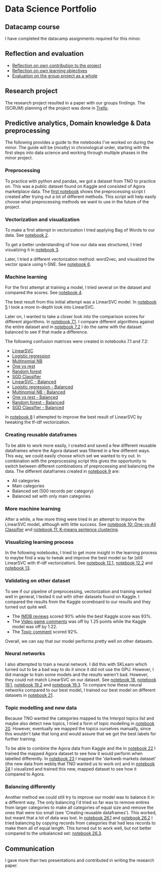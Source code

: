 # Data Science Portfolio

## Datacamp course
I have completed the datacamp assignments required for this minor.

## Reflection and evaluation
- [Reflection on own contribution to the project](./)
- [Reflection on own learning objectives](./)
- [Evaluation on the group project as a whole](./)

## Research project
The research project resulted in a paper with our groups findings. The (SCRUM) planning of the project was done in [Trello](./).

## Predictive analytics, Domain knowledge & Data preprocessing

The following provides a guide to the notebooks I've worked on during the minor. The guide will be (mostly) in chronological order, starting with the first steps into data science and working through multiple phases in the minor project.

### Preprocessing

To practice with python and pandas, we got a dataset from TNO to practice on. This was a public dataset found on Kaggle and consisted of Agora marketplace data. The [first notebook](./Notebooks/Dennis_van_Oosten_1_Preprocessing.ipynb) shows the preprocessing script I created after trying out a lot of different methods. This script will help easily choose what preprocessing methods we want to use in the future of the project.

### Vectorization and visualization

To make a first attempt in vectorization I tried applying Bag of Words to our data. See [notebook 2](./Notebooks/Dennis_van_Oosten_2_Bag_of_Words.ipynb).

To get a better understanding of how our data was structured, I tried visualizing it in [notebook 3](./Notebooks/Dennis_van_Oosten_3_Data_Visualization.ipynb).

Later, I tried a different vectorization method: word2vec, and visualized the vector space using t-SNE. See [notebook 6](./Notebooks/Dennis_van_Oosten_6_Word2Vec_&_t-SNE.ipynb).

### Machine learning

For the first attempt at training a model, I tried several on the dataset and compared the scores. See [notebook 4](./Notebooks/Dennis_van_Oosten_4_Training_multiple_models.ipynb).

The best result from this initial attempt was a LinearSVC model. In [notebook 5](./Notebooks/Dennis_van_Oosten_5_LinearSVC.ipynb) I took a more in-depth look into LinearSVC.

Later on, I wanted to take a closer look into the comparison scores for different algorithms. In [notebook 7.1](./Notebooks/Dennis_van_Oosten_7.1_ML_Comparisons.ipynb). I compare different algorithms against the entire dataset and in [notebook 7.2](./Notebooks/Dennis_van_Oosten_7.2_ML_Comparisons.ipynb) I do the same with the dataset balanced to see if that made a difference.

The following confusion matrices were created in notebooks 7.1 and 7.2:
- [LinearSVC](./Images/Confusion%20Matrix%20-%20Linear%20SVC.png)
- [Logistic regression](./Images/Confusion%20Matrix%20-%20Logistic%20Regression.png)
- [Multinomial NB](./Images/Confusion%20Matrix%20-%20Multinomial%20Naive%20Bais.png)
- [One vs rest](./Images/Confusion%20Matrix%20-%20One%20Vs%20Rest.png)
- [Random forest](./Images/Confusion%20Matrix%20-%20Random%20Forest%20Classifier.png)
- [SGD Classifier](./Images/Confusion%20Matrix%20-%20SGD%20Classifier.png)
- [LinearSVC - Balanced](./Images/Confusion%20Matrix%20Balanced%20-%20Linear%20SVC.png)
- [Logistic regression - Balanced](./Images/Confusion%20Matrix%20Balanced%20-%20Logistic%20Regression.png)
- [Multinomial NB - Balanced](./Images/Confusion%20Matrix%20Balanced%20-%20Multinomial%20Naive%20Bais.png)
- [One vs rest - Balanced](./Images/Confusion%20Matrix%20Balanced%20-%20One%20Vs%20Rest.png)
- [Random forest - Balanced](./Images/Confusion%20Matrix%20Balanced%20-%20Random%20Forest%20Classifier.png)
- [SGD Classifier - Balanced](./Images/Confusion%20Matrix%20Balanced%20-%20SGD%20Classifier.png)

In [notebook 8](./Notebooks/Dennis_van_Oosten_7.1_ML_Comparisons.ipynb) I attempted to improve the best result of LinearSVC by tweaking the tf-idf vectorization.

### Creating reusable dataframes

To be able to work more easily, I created and saved a few different reusable dataframes where the Agora dataset was filtered in a few different ways. This way, we could easily choose which set we wanted to try out. In combination with the preprocessing script this gives the opportunity to switch between different combinations of preprocessing and balancing the data. The different dataframes created in [notebook 9](./Notebooks/Dennis_van_Oosten_9_Creating_Reusable_DataFrames.ipynb) are:
- All categories
- Main categories
- Balanced set (500 records per category)
- Balanced set with only main categories

### More machine learning

After a while, a few more thing were tried in an attempt to imporve the LinearSVC model, although with little success. See [notebook 10: One-vs-All Classifier](./Notebooks/Dennis_van_Oosten_10_One_vs_All_Classifier.ipynb) and [notebook 11: K-means sentence clustering](./Notebooks/Dennis_van_Oosten_11_K-Means_Sentence_Clustering.ipynb).

### Visualizing learning process

In the following notebooks, I tried to get more insight in the learning process to maybe find a way to tweak and improve the best model so far (still LinearSVC with tf-idf vectorization). See [notebook 12.1](./Notebooks/Dennis_van_Oosten_12.1_Learning_Curves.ipynb), [notebook 12.2](./Notebooks/Dennis_van_Oosten_12.2_Learning_Curves.ipynb) and [notebook 13](./Notebooks/Dennis_van_Oosten_13_Validation_Curves.ipynb).

### Validating on other dataset

To see if our pipeline of preprocessing, vectorization and training worked well in general, I tested it out with other datasets found on Kaggle. I compared the results from the Kaggle scoreboard to our results and they turned out quite well.
- The [IMDB reviews](./Notebooks/Dennis_van_Oosten_15_IMDB_Reviews.ipynb) scored 90% while the best Kaggle score was 93%.
- The [Video game comments](./Notebooks/Dennis_van_Oosten_16_Video_Game_Comments.ipynb) was off by 1.25 points while the Kaggle model was off by 1.22.
- The [Toxic comment](./Notebooks/Dennis_van_Oosten_17_Toxic_Comment.ipynb) scored 92%.

Overall, we can say that our model performs pretty well on other datasets.

### Neural networks

I also attempted to train a neural network. I did this with SKLearn which turned out to be a bad way to do it since it did not use the GPU. However, I did manage to train some models and the results weren't bad. However, they could not match LinearSVC on our dataset. See [notebook 18](./Notebooks/Dennis_van_Oosten_18_CNN.ipynb), [notebook 19.1](./Notebooks/Dennis_van_Oosten_19.1_MLP.ipynb), [notebook 19.2](./Notebooks/Dennis_van_Oosten_19.2_MLP.ipynb) and [notebook 19.3](./Notebooks/Dennis_van_Oosten_19.3_MLP.ipynb).
To compare how these neural networks compared to our best model, I trained our best model on different datasets in [notebook 21](./Notebooks/Dennis_van_Oosten_21_Comparing_Best_Results.ipynb).

### Topic modelling and new data

Because TNO wanted the categories mapped to the Interpol topics list and maybe also detect new topics, I tried a form of topic modelling in [notebook 20](./Notebooks/Dennis_van_Oosten_20_Extracting_Topics.ipynb). However, eventually we mapped the topics ourselves manually, since this wouldn't take that long and would assure that we got the best labels for further training.

To be able to combine the Agora data from Kaggle and the In [notebook 22](./Notebooks/Dennis_van_Oosten_22_Mapped_Dataset.ipynb) I trained the mapped Agora dataset to see how it would perform when labelled differently. In [notebook 23](./Notebooks/Dennis_van_Oosten_23_Mapping.ipynb) I mapped the 'darkweb markets dataset' (the new data from webIq that TNO wanted us to work on) and in [notebook 24](./Notebooks/Dennis_van_Oosten_24_New_Dataset.ipynb) I visualized and trained this new, mapped dataset to see how it compared to Agora.

### Balancing differently

Another method we could still try to improve our model was to balance it in a different way. The only balancing I'd tried so far was to remove entires from larger categories to make all categories of equal size and remove the ones that were too small (see 'Creating reusable dataframes'). This worked, but meant that a lot of data was lost. In [notebook 26.1](./Notebooks/Dennis_van_Oosten_26.1_Sample_Balancing_TFIDF.ipynb) and [notebook 26.2](./Notebooks/Dennis_van_Oosten_26.2_Sample_Balancing_W2V.ipynb) I tried balancing by copying records from categories that had less records to make them all of equal length. This turned out to work well, but not better compared to the unbalanced set: [notebook 26.3](./Notebooks/Dennis_van_Oosten_26.3_Main_Categories_W2V.ipynb). 

## Communication
I gave more than two presentations and contributed in writing the research paper.
